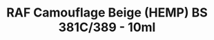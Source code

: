 ---
layout: product
title: "RAF Camouflage Beige (HEMP) BS 381C/389 - 10ml"
price: "330" 
desc: "Nitro 10mL"
img_path: "/assets/img/RC301.webp"
brand: "AK "
available: true
special_offer: false
new: false
soon: false
cat: "020000"
subcat: "020200"
subsubcat: "020201"
sifra: "RC301"
popular: false
---